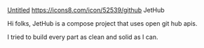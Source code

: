 [Untitled](https://github.com/HasanAnorov/JetHub/assets/61424161/e17a3ce9-1660-4682-8a8f-2e6780ab008a)
https://icons8.com/icon/52539/github
JetHub

Hi folks, JetHub is a compose project that uses open git hub apis.


I tried to build every part as clean and solid as I can.
 
